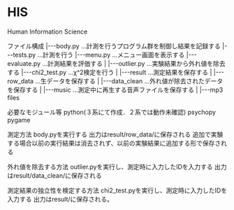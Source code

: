 # HIS
Human Information Science

ファイル構成
|---body.py		    …計測を行うプログラム群を制御し結果を記録する
|---tests.py		…計測を行う
|---menu.py		    …メニュー画面を表示する
|---evaluate.py		…計測結果を評価する
|
|---outlier.py		…実験結果から外れ値を除去する
|---chi2_test.py	…χ^2検定を行う
|
|---result		    …測定結果を保存する
|   |---row_data	…生データを保存する
|   |---data_clean	…外れ値が除去されたデータを保存する
|
|---music		    …測定中に再生する音声ファイルを保存する
|   |---mp3 files


必要なモジュール等
python(３系にて作成．２系では動作未確認)
psychopy
pygame

測定方法
body.pyを実行する
出力はresult/row_data/に保存される
追加で実験する場合以前の実行結果は消去されず、以前の実験結果に追加する形で保存される

外れ値を除去する方法
outlier.pyを実行し、測定時に入力したIDを入力する
出力はresult/data_clean/に保存される

測定結果の独立性を検定する方法
chi2_test.pyを実行し、測定時に入力したIDを入力する
出力はresult/に保存される。